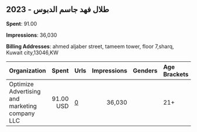 ## 2023 - طلال فهد جاسم الدبوس 
**Spent**: 91.00

**Impressions**: 36,030

**Billing Addresses**: ahmed aljaber street, tameem tower, floor 7,sharq, Kuwait city,13046,KW

|Organization|Spent|Urls|Impressions|Genders|Age Brackets|Country Codes|
|:---|---:|:---|---:|:---|:---|:---|
|Optimize Advertising and marketing company LLC|91.00 USD|[0](https://www.snap.com/political-ads/asset/160bb431adb0d2c50874c80c2c352f232d5456e213e54c3f8b5d870529ce3062?mediaType=mov)|36,030||21+|kuwait|

